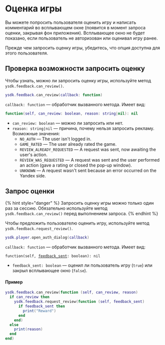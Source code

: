 # Оценка игры

Вы можете попросить пользователя оценить игру и написать комментарий во всплывающем окне (появится в момент запроса оценки, закрывая фон приложения). Всплывающее окно не будет показано, если пользователь не авторизован или оценивал игру ранее.

Прежде чем запросить оценку игры, убедитесь, что опция доступна для этого пользователя.

## Проверка возможности запросить оценку

Чтобы узнать, можно ли запросить оценку игры, используйте метод `ysdk.feedback.can_review()`.

```lua
ysdk.feedback.can_review(callback: function)
```

`callback: function` — обработчик вызванного метода. Имеет вид:

```lua
function(self, can_review: boolean, reason: string|nil): nil
```

* `can_review: boolean` — можно ли запросить или нет.
* `reason: string|nil` — причина, почему нельзя запросить рекламу. Возможные значения:
  * `NO_AUTH` — The user isn't logged in.
  * `GAME_RATED` — The user already rated the game.
  * `REVIEW_ALREADY_REQUESTED` — A request was sent, now awaiting the user's action.
  * `REVIEW_WAS_REQUESTED` — A request was sent and the user performed an action (gave a rating or closed the pop-up window).
  * `UNKNOWN` — A request wasn't sent because an error occurred on the Yandex side.

## Запрос оценки <a href="#request-review" id="request-review"></a>

{% hint style="danger" %}
Запросить оценку игры можно только один раз за сессию. Обязательно используйте метод `ysdk.feedback.can_review()` перед выполнением запроса.
{% endhint %}

Чтобы предложить пользователю оценить игру, используйте метод `ysdk.feedback.request_review()`.

```lua
ysdk.player.open_auth_dialog(callback)
```

`callback: function` — обработчик вызванного метода. Имеет вид:

<pre class="language-lua"><code class="lang-lua">function(self, <a data-footnote-ref href="#user-content-fn-1">feedback_sent</a>: boolean): nil
</code></pre>

* `feedback_sent: boolean` — оценил ли пользователь игру (`true`) или закрыл всплывающее окно (`false`).

#### Пример

```lua
ysdk.feedback.can_review(function (self, can_review, reason)
  if can_review then
    ysdk.feedback.request_review(function (self, feedback_sent)
      if feedback_sent then
        print("Reward")
      end
    end)
  else
    print(reason)
  end
end)
```

[^1]: Оценил ли пользователь игру (`true`) или закрыл всплывающее окно (`false`).
